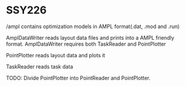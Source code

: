 # SSY226

/ampl contains optimization models in AMPL format(.dat, .mod and .run)

AmplDataWriter reads layout data files and prints into a AMPL friendly format. 
AmplDataWriter requires both TaskReader and PointPlotter

PointPlotter reads layout data and plots it

TaskReader reads task data

TODO: Divide PointPlotter into PointReader and PointPlotter.

